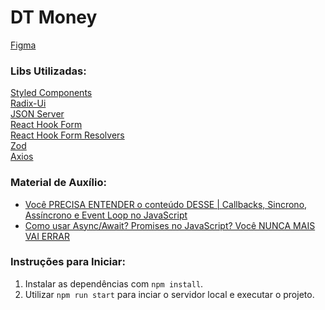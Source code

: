 # DT Money

[Figma](<https://www.figma.com/file/XmDrRWvc44jYJICRhRVvSw/DT-Money-(Community)?node-id=0-1&t=XfYoVWN1aVycGmQK-0>)

### Libs Utilizadas:

[Styled Components](https://styled-components.com/)  
[Radix-Ui](https://www.radix-ui.com/)  
[JSON Server](https://www.npmjs.com/package/json-server)  
[React Hook Form](https://react-hook-form.com)  
[React Hook Form Resolvers](https://react-hook-form.com/api/useform/#resolver)  
[Zod](https://zod.dev/)  
[Axios](https://axios-http.com/ptbr/docs/intro)

### Material de Auxílio:

- [Você PRECISA ENTENDER o conteúdo DESSE | Callbacks, Sincrono, Assíncrono e Event Loop no JavaScript](https://youtu.be/6lbBaM18X3g)
- [Como usar Async/Await? Promises no JavaScript? Você NUNCA MAIS VAI ERRAR](https://youtu.be/q28lfkBd9F4)

### Instruções para Iniciar:

1. Instalar as dependências com `npm install`.
2. Utilizar `npm run start` para inciar o servidor local e executar o projeto.
